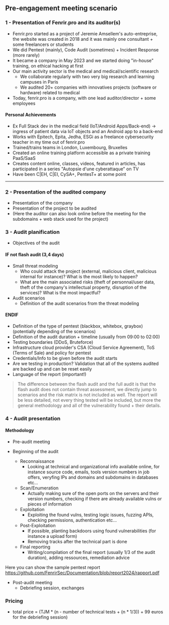 ## Pre-engagement meeting scenario

### 1 - Presentation of Fenrir.pro and its auditor(s)

- Fenrir.pro started as a project of Jeremie Amsellem's auto-entreprise, the website was created in 2018 and it was mainly one consultant + some freelancers or students
- We did Pentest (mainly), Code Audit (sometimes) + Incident Response (more rarely)
- It became a company in May 2023 and we started doing "in-house" training, on ethical hacking at first
- Our main activity sector is the medical and medical/scientific research
  - We collaborate regularly with two very big research and learning campuses in Paris
  - We audited 20+ companies with innovatives projects (software or hardware) related to medical
- Today, fenrir.pro is a company, with one lead auditor/director + some employees

#### Personal Achievements

- Ex Full Stack dev in the medical field (IoT/Android Apps/Back-end) -> ingress of patient data via IoT objects and an Android app to a back-end
- Works with Epitech, Epita, Jedha, ESGi as a freelance cybersecurity teacher in my time out of fenrir.pro
- Trained/trains teams in London, Luxembourg, Bruxelles 
- Created an online training platform accessible as a private training PaaS/SaaS
- Creates content online, classes, videos, featured in articles, has participated in a series "Autopsie d'une cyberattaque" on TV
- Have been C|EH, C|EI, CySA+, PentesT+ at some point

---

### 2 - Presentation of the audited company

- Presentation of the company
- Presentation of the project to be audited
- (Here the auditor can also look online before the meeting for the subdomains + web stack used for the project)

### 3 - Audit planification

- Objectives of the audit

#### IF not flash audit (3,4 days)

- Small threat modeling
  - Who could attack the project (external, malicious client, malicious internal for instance)? What is the most likely to happen?
  - What are the main associated risks (theft of personnal/user data, theft of the company's intellectual property, disruption of the services)? What is the most impactful?
- Audit scenarios
  - Definition of the audit scenarios from the threat modeling

#### ENDIF
- Definition of the type of pentest (blackbox, whitebox, graybox) (potentially depending of the scenarios)
- Definition of the audit duration + timeline (usually from 09:00 to 02:00)
- Testing boundaries (DDoS, Bruteforce)
- Infrastructure cloud provider's CSA (Cloud Service Agreement), ToS (Terms of Sale) and policy for pentest
- Credentials/Info to be given before the audit starts
- Are we testing in production? Validation that all of the systems audited are backed up and can be reset easily
- Language of the report (important!)

> The difference between the flash audit and the full audit is that the flash audit does not contain threat assessment, we directly jump to scenarios and the risk matrix is not included as well. The report will be less detailed, not every thing tested will be included, but more the general methodology and all of the vulnerability found + their details.

### 4 - Audit presentation

#### Methodology

- Pre-audit meeting

- Beginning of the audit
  - Reconnaissance
    - Looking at technical and organizational info available online, for instance source code, emails, tools version numbers in job offers, veryfing IPs and domains and subdomains in databases etc...
  - Scan/Enumeration
    - Actually making sure of the open ports on the servers and their version numbers, checking if there are already available vulns or pieces of information
  - Exploitation
    - Exploiting the found vulns, testing logic issues, fuzzing APIs, checking permissions, authentication etc... 
  - Post-Exploitation
    - If possible, planting backdoors using found vulnerabilities (for instance a upload form)
    - Removing tracks after the technical part is done
  - Final reporting
    - Writing/compilation of the final report (usually 1/3 of the audit duration), adding ressources, remediation advice

Here you can show the sample pentest report https://github.com/FenrirSec/Documentation/blob/report2024/rapport.pdf

- Post-audit meeting
  - Debriefing session, exchanges
    
### Pricing

- total price = (TJM * (n - number of technical tests + (n * 1/3)) + 99 euros for the debriefing session)